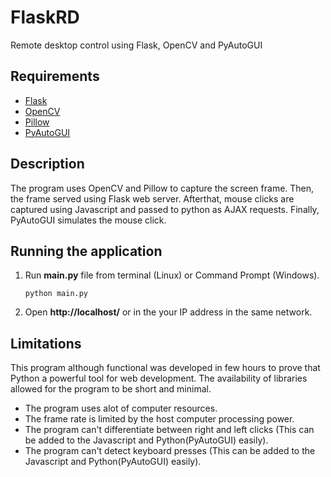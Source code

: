 # FlaskRD
Remote desktop control using Flask, OpenCV and PyAutoGUI

## Requirements
- [Flask](https://pypi.org/project/Flask/)
- [OpenCV](https://pypi.org/project/opencv-python/)
- [Pillow](https://pypi.org/project/Pillow/2.2.2/)
- [PyAutoGUI](https://pypi.org/project/PyAutoGUI/)

## Description
The program uses OpenCV and Pillow to capture the screen frame. Then, the frame served using Flask web server.
Afterthat, mouse clicks are captured using Javascript and passed to python as AJAX requests. Finally, PyAutoGUI simulates the mouse click.

## Running the application
1. Run **main.py** file from terminal (Linux) or Command Prompt (Windows).
   ```
   python main.py
   ```
2. Open **http://localhost/**  or in the your IP address in the same network.
  

## Limitations

This program although functional was developed in few hours to prove that Python a powerful tool for web development.
The availability of libraries allowed for the program to be short and minimal. 

- The program uses alot of computer resources. 
- The frame rate is limited by the host computer processing power. 
- The program can't differentiate between right and left clicks (This can be added to the Javascript and Python(PyAutoGUI) easily). 
- The program can't detect keyboard presses (This can be added to the Javascript and Python(PyAutoGUI) easily).
